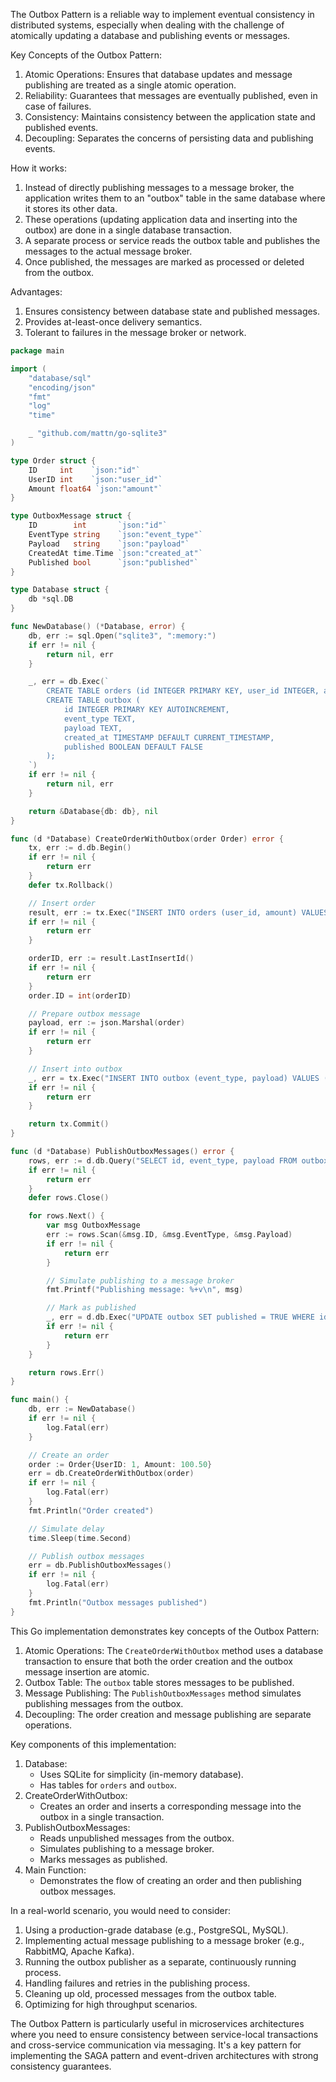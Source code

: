 The Outbox Pattern is a reliable way to implement eventual consistency in distributed systems, especially when dealing with the challenge of atomically updating a database and publishing events or messages.

Key Concepts of the Outbox Pattern:

1. Atomic Operations: Ensures that database updates and message publishing are treated as a single atomic operation.
2. Reliability: Guarantees that messages are eventually published, even in case of failures.
3. Consistency: Maintains consistency between the application state and published events.
4. Decoupling: Separates the concerns of persisting data and publishing events.

How it works:

1. Instead of directly publishing messages to a message broker, the application writes them to an "outbox" table in the same database where it stores its other data.
2. These operations (updating application data and inserting into the outbox) are done in a single database transaction.
3. A separate process or service reads the outbox table and publishes the messages to the actual message broker.
4. Once published, the messages are marked as processed or deleted from the outbox.

Advantages:

1. Ensures consistency between database state and published messages.
2. Provides at-least-once delivery semantics.
3. Tolerant to failures in the message broker or network.

```go
package main

import (
	"database/sql"
	"encoding/json"
	"fmt"
	"log"
	"time"

	_ "github.com/mattn/go-sqlite3"
)

type Order struct {
	ID     int    `json:"id"`
	UserID int    `json:"user_id"`
	Amount float64 `json:"amount"`
}

type OutboxMessage struct {
	ID        int       `json:"id"`
	EventType string    `json:"event_type"`
	Payload   string    `json:"payload"`
	CreatedAt time.Time `json:"created_at"`
	Published bool      `json:"published"`
}

type Database struct {
	db *sql.DB
}

func NewDatabase() (*Database, error) {
	db, err := sql.Open("sqlite3", ":memory:")
	if err != nil {
		return nil, err
	}

	_, err = db.Exec(`
		CREATE TABLE orders (id INTEGER PRIMARY KEY, user_id INTEGER, amount REAL);
		CREATE TABLE outbox (
			id INTEGER PRIMARY KEY AUTOINCREMENT,
			event_type TEXT,
			payload TEXT,
			created_at TIMESTAMP DEFAULT CURRENT_TIMESTAMP,
			published BOOLEAN DEFAULT FALSE
		);
	`)
	if err != nil {
		return nil, err
	}

	return &Database{db: db}, nil
}

func (d *Database) CreateOrderWithOutbox(order Order) error {
	tx, err := d.db.Begin()
	if err != nil {
		return err
	}
	defer tx.Rollback()

	// Insert order
	result, err := tx.Exec("INSERT INTO orders (user_id, amount) VALUES (?, ?)", order.UserID, order.Amount)
	if err != nil {
		return err
	}

	orderID, err := result.LastInsertId()
	if err != nil {
		return err
	}
	order.ID = int(orderID)

	// Prepare outbox message
	payload, err := json.Marshal(order)
	if err != nil {
		return err
	}

	// Insert into outbox
	_, err = tx.Exec("INSERT INTO outbox (event_type, payload) VALUES (?, ?)", "OrderCreated", string(payload))
	if err != nil {
		return err
	}

	return tx.Commit()
}

func (d *Database) PublishOutboxMessages() error {
	rows, err := d.db.Query("SELECT id, event_type, payload FROM outbox WHERE published = FALSE")
	if err != nil {
		return err
	}
	defer rows.Close()

	for rows.Next() {
		var msg OutboxMessage
		err := rows.Scan(&msg.ID, &msg.EventType, &msg.Payload)
		if err != nil {
			return err
		}

		// Simulate publishing to a message broker
		fmt.Printf("Publishing message: %+v\n", msg)

		// Mark as published
		_, err = d.db.Exec("UPDATE outbox SET published = TRUE WHERE id = ?", msg.ID)
		if err != nil {
			return err
		}
	}

	return rows.Err()
}

func main() {
	db, err := NewDatabase()
	if err != nil {
		log.Fatal(err)
	}

	// Create an order
	order := Order{UserID: 1, Amount: 100.50}
	err = db.CreateOrderWithOutbox(order)
	if err != nil {
		log.Fatal(err)
	}
	fmt.Println("Order created")

	// Simulate delay
	time.Sleep(time.Second)

	// Publish outbox messages
	err = db.PublishOutboxMessages()
	if err != nil {
		log.Fatal(err)
	}
	fmt.Println("Outbox messages published")
}
```

This Go implementation demonstrates key concepts of the Outbox Pattern:

1. Atomic Operations: The `CreateOrderWithOutbox` method uses a database transaction to ensure that both the order creation and the outbox message insertion are atomic.
2. Outbox Table: The `outbox` table stores messages to be published.
3. Message Publishing: The `PublishOutboxMessages` method simulates publishing messages from the outbox.
4. Decoupling: The order creation and message publishing are separate operations.

Key components of this implementation:

1. Database:
    - Uses SQLite for simplicity (in-memory database).
    - Has tables for `orders` and `outbox`.
2. CreateOrderWithOutbox:
    - Creates an order and inserts a corresponding message into the outbox in a single transaction.
3. PublishOutboxMessages:
    - Reads unpublished messages from the outbox.
    - Simulates publishing to a message broker.
    - Marks messages as published.
4. Main Function:
    - Demonstrates the flow of creating an order and then publishing outbox messages.

In a real-world scenario, you would need to consider:

1. Using a production-grade database (e.g., PostgreSQL, MySQL).
2. Implementing actual message publishing to a message broker (e.g., RabbitMQ, Apache Kafka).
3. Running the outbox publisher as a separate, continuously running process.
4. Handling failures and retries in the publishing process.
5. Cleaning up old, processed messages from the outbox table.
6. Optimizing for high throughput scenarios.

The Outbox Pattern is particularly useful in microservices architectures where you need to ensure consistency between service-local transactions and cross-service communication via messaging. It's a key pattern for implementing the SAGA pattern and event-driven architectures with strong consistency guarantees.